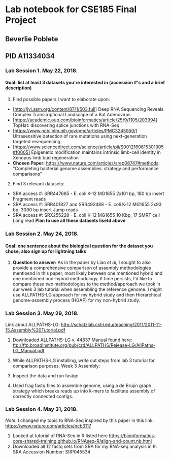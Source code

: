 # Lab notebook for CSE185 Final Project
## Beverlie Poblete
## PID A11334034

### Lab Session 1.  May 22, 2018.
#### Goal: list at least 3 datasets you're interested in (accession #'s and a brief description)
1. Find possible papers I want to elaborate upon:
* [http://jvi.asm.org/content/87/1/503.full] Deep RNA Sequencing Reveals Complex Transcriptional Landscape of a Bat Adenovirus
* [https://academic.oup.com/bioinformatics/article/25/9/1105/203994] TopHat: discovering splice junctions with RNA-Seq 
* [https://www.ncbi.nlm.nih.gov/pmc/articles/PMC3245950/] Ultrasensitive detection of rare mutations using next-generation targeted resequencing.
* [https://www.sciencedirect.com/science/article/pii/S0012160615301305#f0005] Epigenetic modification maintains intrinsic limb-cell identity in Xenopus limb bud regeneration
* __Chosen Paper:__ https://www.nature.com/articles/srep08747#methods: "Completing bacterial genome assemblies: strategy and performance comparisons"

2. Find 3 relevant datasets:
* SRA access #: SRR447685  -  E. coli K-12 MG1655 2x101 bp, 180 bp insert Fragment reads
* SRA access #: SRR401827 and SRR492488 - E. coli K-12 MG1655 2x93 bp, 3000 bp insert Jump reads
* SRA access #: SRX255228 - E. coli K-12 MG1655 10 Kbp, 17 SMRT cell Long read
__Plan to use all these datasets lisetd above__

### Lab Session 2.  May 24, 2018.
#### Goal: one sentence about the biological question for the dataset you chose; also sign up for lightning talks
1. __Question to answer:__ As in the paper by Liao *et al*, I sought to also provide a comprehensive comparison of assembly methodologies mentioend in this paper, most likely between one mentioned hybrid and one mentioned non-hybrid methodology.  If time persists, I'd like to compare these two methodologies to the method/approach we took in our week 3 lab tutorial when assembling the reference genome.  I might use ALLPATHS-LG approach for my hybrid study and then Hierarchical genome-assembly process (HGAP) for my non-hybrid study.

### Lab Session 3.  May 29, 2018.
Link about ALLPATHS-LG: http://schatzlab.cshl.edu/teaching/2011/2011-11-15.Assembly%20Tutorial.pdf
1. Downloaded ALLPATHS-LG v. 44837
Manual found here: ftp://ftp.broadinstitute.org/pub/crd/ALLPATHS/Release-LG/AllPaths-LG_Manual.pdf

2. While ALLPATHS-LG installing, write out steps from lab 3 tutorial for comparison purposes.
Week 3 Assembly:
1. Inspect the data and run fastqc
2. Used frag fastq files to assemble genome, using a de Brujin graph strategy which breaks reads up into k-mers to facilitate assembly of correctly connected contigs.

### Lab Session 4.  May 31, 2018.
*Note:* I changed my topic to RNA-Seq inspired by this paper in this link: https://www.nature.com/articles/ncb3117 
1. Looked at tutorial of RNA-Seq in R listed here https://bioinformatics-core-shared-training.github.io/RNAseq-R/align-and-count.nb.html
2. Downloaded all 12 fastq sets from SRA for my RNA-seq analysis in R.  SRA Accession Number: SRP045534
